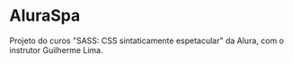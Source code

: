 # AluraSpa
Projeto do curos "SASS: CSS sintaticamente espetacular" da Alura, com o instrutor Guilherme Lima. 
